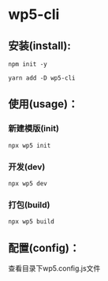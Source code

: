 # wp5-cli

## **安装(install):**
```
npm init -y
```
```
yarn add -D wp5-cli
```

## **使用(usage)：**

### **新建模版(init)**
```
npx wp5 init
```

### **开发(dev)**
```
npx wp5 dev
```

### **打包(build)**
```
npx wp5 build
```


## **配置(config)：**
查看目录下wp5.config.js文件
